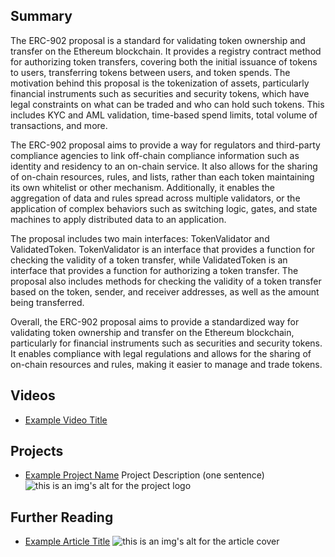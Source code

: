 ## Summary

The ERC-902 proposal is a standard for validating token ownership and transfer on the Ethereum blockchain. It provides a registry contract method for authorizing token transfers, covering both the initial issuance of tokens to users, transferring tokens between users, and token spends. The motivation behind this proposal is the tokenization of assets, particularly financial instruments such as securities and security tokens, which have legal constraints on what can be traded and who can hold such tokens. This includes KYC and AML validation, time-based spend limits, total volume of transactions, and more. 

The ERC-902 proposal aims to provide a way for regulators and third-party compliance agencies to link off-chain compliance information such as identity and residency to an on-chain service. It also allows for the sharing of on-chain resources, rules, and lists, rather than each token maintaining its own whitelist or other mechanism. Additionally, it enables the aggregation of data and rules spread across multiple validators, or the application of complex behaviors such as switching logic, gates, and state machines to apply distributed data to an application. 

The proposal includes two main interfaces: TokenValidator and ValidatedToken. TokenValidator is an interface that provides a function for checking the validity of a token transfer, while ValidatedToken is an interface that provides a function for authorizing a token transfer. The proposal also includes methods for checking the validity of a token transfer based on the token, sender, and receiver addresses, as well as the amount being transferred. 

Overall, the ERC-902 proposal aims to provide a standardized way for validating token ownership and transfer on the Ethereum blockchain, particularly for financial instruments such as securities and security tokens. It enables compliance with legal regulations and allows for the sharing of on-chain resources and rules, making it easier to manage and trade tokens.

## Videos

- [Example Video Title](https://www.youtube.com/watch?v=TDGq4aeevgY)

## Projects

- [Example Project Name](https://xxxx.xxx/xxxxx) Project Description (one sentence) ![this is an img's alt for the project logo](https://xxxx.xxx/project-logo.xxx)

## Further Reading

- [Example Article Title](https://xxxx.xxx/xxxxx) ![this is an img's alt for the article cover](https://xxxx.xxx/article-cover.xxx)
